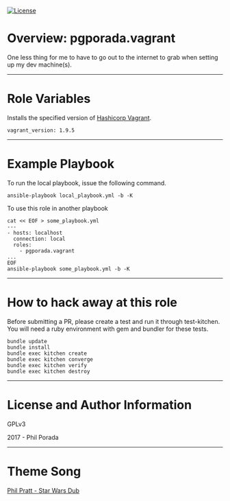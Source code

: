 [![License](https://img.shields.io/badge/license-GPLv3-brightgreen.svg)](LICENSE)

# Overview: pgporada.vagrant

One less thing for me to have to go out to the internet to grab when setting up my dev machine(s).

- - - -
# Role Variables

Installs the specified version of [Hashicorp Vagrant](https://www.vagrantup.com/downloads.html).

    vagrant_version: 1.9.5

- - - -
# Example Playbook

To run the local playbook, issue the following command.

    ansible-playbook local_playbook.yml -b -K

To use this role in another playbook

    cat << EOF > some_playbook.yml
    ---
    - hosts: localhost
      connection: local
      roles:
        - pgporada.vagrant
    ...
    EOF
    ansible-playbook some_playbook.yml -b -K

- - - -
# How to hack away at this role
Before submitting a PR, please create a test and run it through test-kitchen. You will need a ruby environment with gem and bundler for these tests.

	bundle update
	bundle install
	bundle exec kitchen create
   	bundle exec kitchen converge
   	bundle exec kitchen verify
	bundle exec kitchen destroy

- - - -
# License and Author Information
GPLv3

2017 - Phil Porada

- - - -
# Theme Song
[Phil Pratt - Star Wars Dub](https://www.youtube.com/watch?v=d6b1j-FncOs)

